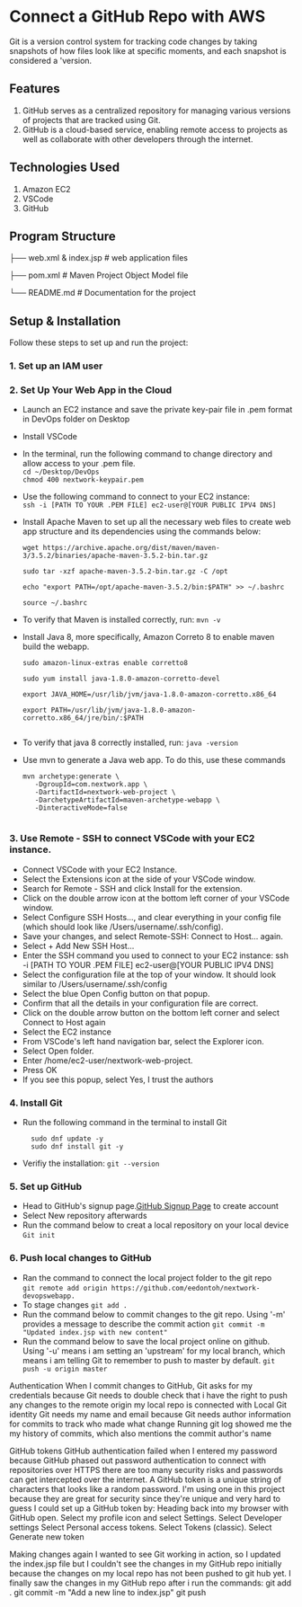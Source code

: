 # Connect a GitHub Repo with AWS
Git is a version control system for tracking code changes by taking snapshots of how files look like at specific moments, and each snapshot is considered a 'version.


## Features
1. GitHub serves as a centralized repository for managing various versions of projects that are tracked using Git. 
2. GitHub is a cloud-based service, enabling remote access to projects as well as collaborate with other developers through the internet.


## Technologies Used
1. Amazon EC2
2. VSCode
3. GitHub
  

## Program Structure
├── web.xml & index.jsp # web application files

├── pom.xml # Maven Project Object Model file

└── README.md # Documentation for the project


## Setup & Installation
Follow these steps to set up and run the project:

### 1. Set up an IAM user
### 2. Set Up Your Web App in the Cloud
  * Launch an EC2 instance and save the private key-pair file in .pem format in DevOps folder on Desktop 
  
  * Install VSCode  
  
  * In the terminal, run the following command to change directory and allow access to your .pem file.  
     `cd ~/Desktop/DevOps`  
     `chmod 400 nextwork-keypair.pem`  
    
  * Use the following command to connect to your EC2 instance:   
     `ssh -i [PATH TO YOUR .PEM FILE] ec2-user@[YOUR PUBLIC IPV4 DNS]`  
  
  * Install Apache Maven to set up all the necessary web files to create  web app structure and its dependencies using the commands below:
      ```
     wget https://archive.apache.org/dist/maven/maven-3/3.5.2/binaries/apache-maven-3.5.2-bin.tar.gz

     sudo tar -xzf apache-maven-3.5.2-bin.tar.gz -C /opt

     echo "export PATH=/opt/apache-maven-3.5.2/bin:$PATH" >> ~/.bashrc

     source ~/.bashrc
  
  *  To verify that Maven is installed correctly, run:
     `mvn -v` 
 
  * Install Java 8, more specifically, Amazon Correto 8 to enable maven build the webapp.  
     ```
     sudo amazon-linux-extras enable corretto8

     sudo yum install java-1.8.0-amazon-corretto-devel

     export JAVA_HOME=/usr/lib/jvm/java-1.8.0-amazon-corretto.x86_64

     export PATH=/usr/lib/jvm/java-1.8.0-amazon-corretto.x86_64/jre/bin/:$PATH
  
  *  To verify that java 8 correctly installed, run:
     `java -version`
  *  Use mvn to generate a Java web app. To do this, use these commands
      ```
     mvn archetype:generate \
         -DgroupId=com.nextwork.app \
         -DartifactId=nextwork-web-project \
         -DarchetypeArtifactId=maven-archetype-webapp \
         -DinteractiveMode=false
   
   ### 3. Use Remote - SSH to connect VSCode with your EC2 instance.
   * Connect VSCode with your EC2 Instance.  
   * Select the Extensions icon at the side of your VSCode window.
   * Search for Remote - SSH and click Install for the extension.  
   * Click on the double arrow icon at the bottom left corner of your VSCode window.
   * Select Configure SSH Hosts..., and clear everything in your config file (which should look like /Users/username/.ssh/config).
   * Save your changes, and select Remote-SSH: Connect to Host... again.
   * Select + Add New SSH Host...
   * Enter the SSH command you used to connect to your EC2 instance: ssh -i [PATH TO YOUR .PEM FILE] ec2-user@[YOUR PUBLIC IPV4 DNS]
   * Select the configuration file at the top of your window. It should look similar to /Users/username/.ssh/config
   * Select the blue Open Config button on that popup.
   * Confirm that all the details in your configuration file are correct.
   * Click on the double arrow button on the bottom left corner and select Connect to Host again
   * Select the EC2 instance
   * From VSCode's left hand navigation bar, select the Explorer icon.
   * Select Open folder.
   * Enter /home/ec2-user/nextwork-web-project.
   * Press OK
   * If you see this popup, select Yes, I trust the authors  

  ### 4. Install Git 
   *  Run the following command in the terminal to install Git
      ```
        sudo dnf update -y  
        sudo dnf install git -y  
   *  Verifiy the installation:
        `git --version`  
   
      
  ### 5. Set up GitHub  
   *  Head to GitHub's signup page.[GitHub Signup Page](https://github.com/join) to create account  
   *  Select New repository afterwards  
   *  Run the command below to creat a local repository on your local device  
       `Git init`
 
### 6. Push local changes to GitHub
* Ran the command to connect the local project folder to the git repo  
    `git remote add origin https://github.com/eedontoh/nextwork-devopswebapp.` 
* To stage changes
  `git add .`
* Run the command below to commit changes to the git repo. Using '-m' provides a message to describe the commit action
   `git commit -m "Updated index.jsp with new content"` 
* Run the command below to save the local project online on github. Using '-u' means i am setting an 'upstream' for my local branch, which means i am telling Git to remember to push to 
  master by default.
     `git push -u origin master`
  
Authentication
When I commit changes to GitHub, Git asks for my credentials because Git needs to double check that i have the right to push any changes to the remote origin my local repo is connected with
Local Git identity
Git needs my name and email because Git needs author information for commits to track who made what change
Running git log showed me the my history of commits, which also mentions the commit author's name
 
GitHub tokens
GitHub authentication failed when I entered my password because GitHub phased out password authentication to connect with repositories over HTTPS there are too many security risks and passwords can get intercepted over the internet.
A GitHub token is a unique string of characters that looks like a random password. I'm using one in this project because they are great for security since they're unique and very hard to guess
I could set up a GitHub token by: Heading back into my browser with GitHub open. Select my profile icon and select Settings. Select Developer settings Select Personal access tokens. Select Tokens (classic). Select Generate new token
 
Making changes again
I wanted to see Git working in action, so I updated the index.jsp file but I couldn't see the changes in my GitHub repo initially because the changes on my local repo has not been pushed to git hub yet.
I finally saw the changes in my GitHub repo after i run the commands: git add .
git commit -m "Add a new line to index.jsp" git push
 
 
 


